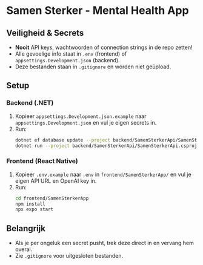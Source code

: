 # Samen Sterker - Mental Health App

## Veiligheid & Secrets

- **Nooit** API keys, wachtwoorden of connection strings in de repo zetten!
- Alle gevoelige info staat in `.env` (frontend) of `appsettings.Development.json` (backend).
- Deze bestanden staan in `.gitignore` en worden niet geüpload.

## Setup

### Backend (.NET)
1. Kopieer `appsettings.Development.json.example` naar `appsettings.Development.json` en vul je eigen secrets in.
2. Run:
   ```sh
   dotnet ef database update --project backend/SamenSterkerApi/SamenSterkerApi.csproj
   dotnet run --project backend/SamenSterkerApi/SamenSterkerApi.csproj
   ```

### Frontend (React Native)
1. Kopieer `.env.example` naar `.env` in `frontend/SamenSterkerApp/` en vul je eigen API URL en OpenAI key in.
2. Run:
   ```sh
   cd frontend/SamenSterkerApp
   npm install
   npx expo start
   ```

## Belangrijk
- Als je per ongeluk een secret pusht, trek deze direct in en vervang hem overal.
- Zie `.gitignore` voor uitgesloten bestanden. 